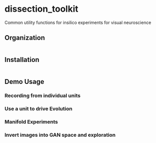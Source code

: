 # dissection_toolkit
Common utility functions for insilico experiments for visual neuroscience

## Organization
```
```

## Installation
```
```
## Demo Usage

### Recording from individual units


### Use a unit to drive Evolution

### Manifold Experiments


### Invert images into GAN space and exploration 
